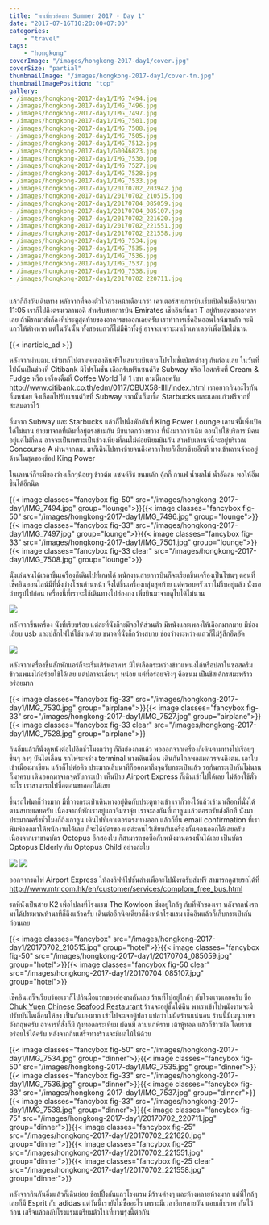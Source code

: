 ```yaml
---
title: "พาเที่ยวฮ่องกง Summer 2017 - Day 1"
date: "2017-07-16T10:20:00+07:00"
categories:
    - "travel"
tags:
    - "hongkong"
coverImage: "/images/hongkong-2017-day1/cover.jpg"
coverSize: "partial"
thumbnailImage: "/images/hongkong-2017-day1/cover-tn.jpg"
thumbnailImagePosition: "top"
gallery:
- /images/hongkong-2017-day1/IMG_7494.jpg
- /images/hongkong-2017-day1/IMG_7496.jpg
- /images/hongkong-2017-day1/IMG_7497.jpg
- /images/hongkong-2017-day1/IMG_7501.jpg
- /images/hongkong-2017-day1/IMG_7508.jpg
- /images/hongkong-2017-day1/IMG_7505.jpg
- /images/hongkong-2017-day1/IMG_7512.jpg
- /images/hongkong-2017-day1/G0046823.jpg
- /images/hongkong-2017-day1/IMG_7530.jpg
- /images/hongkong-2017-day1/IMG_7527.jpg
- /images/hongkong-2017-day1/IMG_7528.jpg
- /images/hongkong-2017-day1/IMG_7533.jpg
- /images/hongkong-2017-day1/20170702_203942.jpg
- /images/hongkong-2017-day1/20170702_210515.jpg
- /images/hongkong-2017-day1/20170704_085059.jpg
- /images/hongkong-2017-day1/20170704_085107.jpg
- /images/hongkong-2017-day1/20170702_221620.jpg
- /images/hongkong-2017-day1/20170702_221551.jpg
- /images/hongkong-2017-day1/20170702_221558.jpg
- /images/hongkong-2017-day1/IMG_7534.jpg
- /images/hongkong-2017-day1/IMG_7535.jpg
- /images/hongkong-2017-day1/IMG_7536.jpg
- /images/hongkong-2017-day1/IMG_7537.jpg
- /images/hongkong-2017-day1/IMG_7538.jpg
- /images/hongkong-2017-day1/20170702_220711.jpg
---
```


แล้วก็ถึงวันเดินทาง หลังจากที่จองตั๋วไว้ล่วงหน้าเดือนกว่า เคาเตอร์สายการบินเริ่มเปิดให้เช็คอินเวลา 11:05 เราก็ไปถึงตรงเวลาพอดี สำหรับสายการบิน Emirates เช็คอินที่แถว T อยู่ท้ายสุดของอาคารเลย ถ้ามีรถมาส่งก็ลงที่ประตูสุดท้ายของอาคารขาออกเลยครับ เราทำการเช็คอินออนไลน์มาแล้ว จะมีแถวให้ต่างหาก แต่ในวันนั้น ทั้งสองแถวก็ไม่มีคิวทั้งคู่ อาจจะเพราะมาเร็วเคาเตอร์เพิ่งเปิดไม่นาน

<!--more-->
{{< inarticle_ad >}}

หลังจากผ่านตม. เข้ามาก็ไปตามหาของกินฟรีในสนามบินตามโปรโมชั่นบัตรต่างๆ กันก่อนเลย ในวันที่ไปนั้นเป็นช่วงที่ Citibank มีโปรโมชั่น เลือกรับฟรีแซนด์วิช Subway หรือ ไอศกรีมที่ Cream & Fudge หรือ เครื่องดื่มที่ Coffee World ได้ 1 เซท ตามนี้เลยครับ http://www.citibank.co.th/edm/0117/CBUX58-IIII/index.html เราอยากกินอะไรกันอิ่มหน่อย จึงเลือกไปรับแซนด์วิชที่ Subway จากนั้นก็มาซื้อ Starbucks และแลกแก้วฟรีจากที่สะสมดาวไว้

อิ่มจาก Subway และ Starbucks แล้วก็ไปนั่งพักกันที่ King Power Lounge เลานจ์นี้เพิ่งเปิดได้ไม่นาน ย้ายมาจากที่เดิมที่อยู่ตรงข้ามกัน มีขนาดกว้างขวาง ที่นั่งมากกว่าเดิม ตอนไปใช้บริการ มีคนอยู่แค่ไม่กี่คน อาจจะเป็นเพราะเป็นช่วงเที่ยงที่คนไม่ค่อยนิยมบินกัน สำหรับเลานจ์นี้จะอยู่บริเวณ Concourse A ผ่านจากตม. มาก็เดินไปทางซ้ายจนถึงศาลาไทยก็เลี้ยวซ้ายอีกที ทางเข้าเลานจ์จะอยู่ด้านในสุดของช้อป King Power

ในเลานจ์ก็จะมีของว่างเล็กๆน้อยๆ ข้าวต้ม แซนด์วิช ขนมเค้ก คุ้กกี้ กาแฟ น้ำผลไม้ น้ำอัดลม พอให้อิ่มขึ้นได้อีกนิด

{{< image classes="fancybox fig-50" src="/images/hongkong-2017-day1/IMG_7494.jpg" group="lounge">}}{{< image classes="fancybox fig-50" src="/images/hongkong-2017-day1/IMG_7496.jpg" group="lounge">}}{{< image classes="fancybox fig-33" src="/images/hongkong-2017-day1/IMG_7497.jpg" group="lounge">}}{{< image classes="fancybox fig-33" src="/images/hongkong-2017-day1/IMG_7501.jpg" group="lounge">}}{{< image classes="fancybox fig-33 clear" src="/images/hongkong-2017-day1/IMG_7508.jpg" group="lounge">}}

นั่งเล่นจนได้เวลาขึ้นเครื่องก็เดินไปที่เกทได้ พนักงานสายการบินก็จะเรียกขึ้นเครื่องเป็นโซนๆ ตอนที่เช็คอินออนไลน์มีที่นั่งว่างโซนด้านหน้า จึงได้ขึ้นเครื่องกลุ่มสุดท้าย แต่ครอบครัวเราไม่รีบอยู่แล้ว นั่งรอถ่ายรูปไปก่อน เครื่องนี้ที่เราจะใช้เดินทางไปฮ่องกง เพิ่งบินมาจากดูไบได้ไม่นาน

![](/images/hongkong-2017-day1/IMG_7512.jpg)

หลังจากขึ้นเครื่อง นั่งที่เรียบร้อย แต่ล่ะที่นั่งก็จะมีจอให้ส่วนตัว มีหนังและเพลงให้เลือกมากมาย มีช่องเสียบ usb และปลั๊กไฟให้ใช้งานด้วย ขนาดที่นั่งก็กว้างสบาย ช่องว่างระหว่างแถวก็ไม่รู้สึกอึดอัด

![](/images/hongkong-2017-day1/G0046823.jpg)

หลังจากเครื่องขึ้นสักพักแอร์ก็จะเริ่มเสิร์ฟอาหาร มีให้เลือกระหว่างข้าวแพนงไก่หรือปลาในซอสครีม ข้าวแพนงไก่อร่อยใช้ได้เลย แต่ปลาจะเลี่ยนๆ หน่อย แต่ที่อร่อยจริงๆ คือขนม เป็นชีสเค้กรสมะพร้าว อร่อยมาก

{{< image classes="fancybox fig-33" src="/images/hongkong-2017-day1/IMG_7530.jpg" group="airplane">}}{{< image classes="fancybox fig-33" src="/images/hongkong-2017-day1/IMG_7527.jpg" group="airplane">}}{{< image classes="fancybox fig-33 clear" src="/images/hongkong-2017-day1/IMG_7528.jpg" group="airplane">}}

กินอิ่มแล้วก็นั่งดูหนังต่อไปอีกชั่วโมงกว่าๆ ก็ถึงฮ่องกงแล้ว พอออกจากเครื่องก็เดินตามทางไปเรื่อยๆ ขึ้นๆ ลงๆ บันไดเลื่อน รถไฟระหว่าง terminal ทางเดินเลื่อน เดินกันไกลพอสมควรจนถึงตม. เอาใบเข้าเมืองมาเขียน แล้วก็ไปต่อคิว ประมาณสิบนาทีก็ออกมาถึงจุดรับกระเป๋าแล้ว รอกันกระเป๋ากันไม่นานก็มาครบ เดินออกมาจากจุดรับกระเป๋า เห็นป้าย Airport Express ก็เดินเข้าไปได้เลย ไม่ต้องใช้ตั๋วอะไร เราสามารถไปซื้อตอนขาออกได้เลย

ขึ้นรถไฟมาก็ว่างมาก มีที่วางกระเป๋าเดินทางอยู่ติดกับประตูทางเข้า เราก็วางไว้แล้วเข้ามาเลือกที่นั่งได้ตามสบายเลยครับ เนื่องจากที่พักเราอยู่แถวจิมซาจุ่ย เราจะลงกันที่เกาลูนแล้วต่อรถรับส่งอีกที นั่งมาประมาณครึ่งชั่วโมงก็ถึงเกาลูน เดินไปที่เคาเตอร์ตรงทางออก แล้วก็ยื่น email confirmation ที่เราพิมพ์ออกมาให้พนักงานได้เลย ก็จะได้บัตรของแต่ล่ะคนไว้เสียบกับเครื่องกั้นตอนออกได้เลยครับ เนื่องจากเราขาดบัตร Octopus อีกสองใบ ก็สามารถขอซื้อกับพนังงานตรงนั้นได้เลย เป็นบัตร Optopus Elderly กับ Optopus Child อย่างล่ะใบ

![](/images/hongkong-2017-day1/IMG_7533.jpg)
![](/images/hongkong-2017-day1/20170702_203942.jpg)

ออกจากรถไฟ Airport Express ให้ลงลิฟท์ไปชั้นล่างเพื่อจะไปนั่งรถรับส่งฟรี สามารถดูสายรถได้ที่ http://www.mtr.com.hk/en/customer/services/complom_free_bus.html

รถที่นั่งเป็นสาย K2 เพื่อไปลงที่โรงแรม The Kowloon ซึ่งอยู่ใกล้ๆ กับที่พักของเรา หลังจากนั่งรถมาได้ประมาณห้านาทีก็ถึงแล้วครับ เดินต่ออีกนิดเดียวก็ถึงหน้าโรงแรม เช็คอินแล้วก็เก็บกระเป๋ากันก่อนเลย

{{< image classes="fancybox" src="/images/hongkong-2017-day1/20170702_210515.jpg" group="hotel">}}{{< image classes="fancybox fig-50" src="/images/hongkong-2017-day1/20170704_085059.jpg" group="hotel">}}{{< image classes="fancybox fig-50 clear" src="/images/hongkong-2017-day1/20170704_085107.jpg" group="hotel">}}

เช็คอินเสร็จเรียบร้อยเราก็ไปกินมื้อแรกของฮ่องกงกันเลย ร้านที่ไปอยู่ใกล้ๆ กับโรงแรมเลยครับ ชื่อ [Chuk Yuen Chinese Seafood Restaurant](https://goo.gl/maps/81Z1bc2ekZ82) ร้านจะอยู่ชั้นใต้ดิน พาเราเข้าไปพนังงานจะมีปรับบันไดเลื่อนให้ลง เป็นกันเองมาก เข้าไปจะเจอตู้ปลา แปลว่าไม่ผิดร้านแน่นอน ร้านนี้มีเมนูภาษาอังกฤษครับ อาหารที่สั่งก็มี กุ้งทอดกระเทียม ผัดหมี่ ลาบนกพิราบ เต้าหู้ทอด แล้วก็ข้าวผัด โดยรวม อร่อยใช้ได้ครับ หลังจากกินเสร็จทางร้านจะมีผลไม้ให้ด้วย

{{< image classes="fancybox fig-50" src="/images/hongkong-2017-day1/IMG_7534.jpg" group="dinner">}}{{< image classes="fancybox fig-50" src="/images/hongkong-2017-day1/IMG_7535.jpg" group="dinner">}}{{< image classes="fancybox fig-33" src="/images/hongkong-2017-day1/IMG_7536.jpg" group="dinner">}}{{< image classes="fancybox fig-33" src="/images/hongkong-2017-day1/IMG_7537.jpg" group="dinner">}}{{< image classes="fancybox fig-33" src="/images/hongkong-2017-day1/IMG_7538.jpg" group="dinner">}}{{< image classes="fancybox fig-75" src="/images/hongkong-2017-day1/20170702_220711.jpg" group="dinner">}}{{< image classes="fancybox fig-25" src="/images/hongkong-2017-day1/20170702_221620.jpg" group="dinner">}}{{< image classes="fancybox fig-25" src="/images/hongkong-2017-day1/20170702_221551.jpg" group="dinner">}}{{< image classes="fancybox fig-25 clear" src="/images/hongkong-2017-day1/20170702_221558.jpg" group="dinner">}}

หลังจากกินกันอิ่มแล้วก็เดินย่อย ช้อปปิ้งกันแถวโรงแรม มีร้านต่างๆ และห้างหลายห้างมาก แต่ที่ใกล้ๆ เลยก็มี Esprit กับ adidas แต่วันนี้เรายังไม่ซื้ออะไร เพราะมีเวลาอีกหลายวัน แอบเก็บราคากันไว้ก่อน เสร็จแล้วกลับโรงแรมเตรียมตัวไปเที่ยวพรุ่งนี้ต่อกัน
